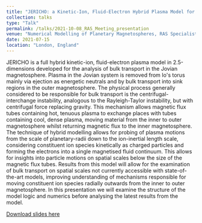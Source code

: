 ```yaml
---
title: "JERICHO: a Kinetic-Ion, Fluid-Electron Hybrid Plasma Model for the Outer Planets"
collection: talks
type: "Talk"
permalink: /talks/2021-10-08_RAS_Meeting_presentation
venue: "Numerical Modelling of Planetary Magnetospheres, RAS Specialist Discussion Meeting, Virtual Meeting"
date: 2021-07-15
location: "London, England"
---
```


 JERICHO is a full hybrid kinetic-ion, fluid-electron plasma model in 2.5-dimensions developed for the analysis of bulk transport in the Jovian magnetosphere. Plasma in the Jovian system is removed from Io's torus mainly via ejection as energetic neutrals and by bulk transport into sink regions in the outer magnetosphere. The physical process generally considered to be responsible for bulk transport is the centrifugal-interchange instability, analogous to the Rayleigh-Taylor instability, but with centrifugal force replacing gravity. This mechanism allows magnetic flux tubes containing hot, tenuous plasma to exchange places with tubes containing cool, dense plasma, moving material from the inner to outer magnetosphere whilst returning magnetic flux to the inner magnetosphere. The technique of hybrid modelling allows for probing of plasma motions from the scale of planetary-radii down to the ion-inertial length scale, considering constituent ion species kinetically as charged particles and forming the electrons into a single magnetised fluid continuum. This allows for insights into particle motions on spatial scales below the size of the magnetic flux tubes. Results from this model will allow for the examination of bulk transport on spatial scales not currently accessible with state-of-the-art models, improving understanding of mechanisms responsible for moving constituent ion species radially outwards from the inner to outer magnetosphere. In this presentation we will examine the structure of the model logic and numerics before analysing the latest results from the model.

 [Download slides here](/files/JERICHO_numerical_modelling_RAS.pdf)
